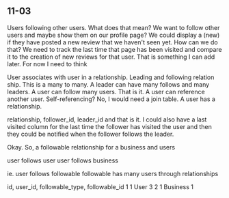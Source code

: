 ## 11-03
Users following other users. What does that mean? We want to follow other users and maybe show them on our profile page? We could display a (new) if they have posted a new review that we haven't seen yet. How can we do that? We need to track the last time that page has been visited and compare it to the creation of new reviews for that user. That is something I can add later. For now I need to think

User associates with user in a relationship. Leading and following relation ship. This is a many to many. A leader can have many follows and many leaders. A user can follow many users. That is it. A user can reference another user. Self-referencing? No, I would need a join table. A user has a relationship.

relationship, follower_id, leader_id and that is it. I could also have a last visited column for the last time the follower has visited the user and then they could be notified when the follower follows the leader.

Okay. So, a followable relationship for a business and users

user follows user
user follows business

ie. user follows followable
followable has many users through relationships

id, user_id, followable_type, followable_id
1   1        User             3
2   1        Business         1
